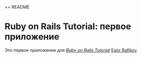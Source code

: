 == README

# Ruby on Rails Tutorial: первое приложение

Это первое приложение для
[*Ruby on Rails Tutorial*](http://railstutorial.org/)
[Egor Rafikov](http://vk.com/slamdunkooo)


